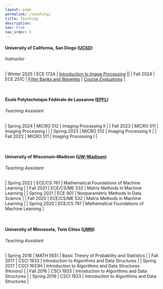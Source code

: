 ```yaml
---
layout: page
permalink: /teaching/
title: Teaching
description:
nav: true
nav_order: 6
---
```


#### University of California, San Diego ([UCSD](https://ucsd.edu/))

###### _Instructor_

| Winter 2025 | ECE 172A | [Introduction to Image Processing](/172a) ||
| Fall 2024 | ECE 251C | [Filter Banks and Wavelets](/251c) | [Course Evaluations](/assets/pdf/evals/ece251c-fa24.pdf) |

<br>

#### École Polytechnique Fédérale de Lausanne ([EPFL](https://www.epfl.ch/en/))

###### _Teaching Assistant_

| Spring 2024 | MICRO 512 | Imaging Processing II |
| Fall 2023 | MICRO 511 | Imaging Processing I |
| Spring 2023 | MICRO 512 | Imaging Processing II |
| Fall 2022 | MICRO 511 | Imaging Processing I |

<br>

#### University of Wisconsin&ndash;Madison ([UW&ndash;Madison](https://www.wisc.edu/))

###### _Teaching Assistant_

| Spring 2022 | ECE/CS 761 | Mathematical Foundations of Machine Learning |
| Fall 2021 | ECE/CS/ME 532 | Matrix Methods in Machine Learning |
| Spring 2021 | ECE 901 | Nonparametric Methods in Data Science |
| Fall 2020 | ECE/CS/ME 532 | Matrix Methods in Machine Learning |
| Spring 2020 | ECE/CS 761 | Mathematical Foundations of Machine Learning |

<br>

#### University of Minnesota, Twin Cities ([UMN](https://twin-cities.umn.edu/))

###### _Teaching Assistant_

| Spring 2018 | MATH 5651 | Basic Theory of Probability and Statistics |
| Fall 2017 | CSCI 1933 | Introduction to Algorithms and Data Structures |
| Spring 2017 | CSCI 1933H | Introduction to Algorithms and Data Structures (Honors) |
| Fall 2016 | CSCI 1933 | Introduction to Algorithms and Data Structures |
| Spring 2016 | CSCI 1933 | Introduction to Algorithms and Data Structures |
